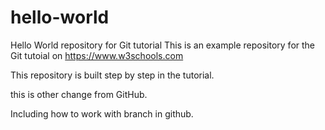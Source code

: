# hello-world
Hello World repository for Git tutorial
This is an example repository for the Git tutoial on https://www.w3schools.com

This repository is built step by step in the tutorial.

this is other change from GitHub.

Including how to work with branch in github.
